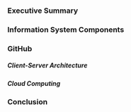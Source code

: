 ### Executive Summary

### Information System Components

### GitHub

##### Client-Server Architecture
##### Cloud Computing

### Conclusion
